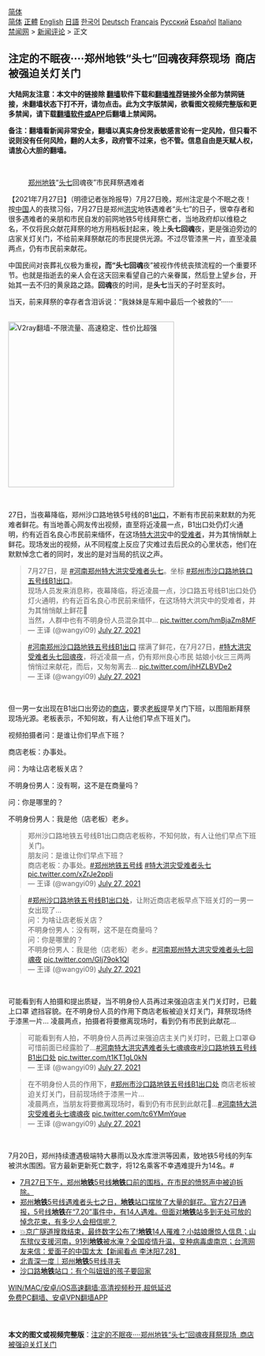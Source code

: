  <!-- 面包屑导航 --> <div class="breadcrumb"><!-- GTranslate: https://gtranslate.io/ -->  <div class="switcher notranslate">  <div class="selected">  <a href="#" onclick="return false;"> 简体</a>  </div>  <div class="option">  <a href="https://www.bannedbook.org" onclick="doGTranslate('zh-CN|zh-CN');jQuery('div.switcher div.selected a').html(jQuery(this).html());return false;" title="简体中文" class="nturl selected"> 简体</a>  <a href="https://www.bannedbook.org/zh-tw/" onclick="doGTranslate('zh-CN|zh-TW');jQuery('div.switcher div.selected a').html(jQuery(this).html());return false;" title="繁體中文" class="nturl"> 正體</a>  <a href="https://www.bannedbook.org/en/" onclick="doGTranslate('zh-CN|en');jQuery('div.switcher div.selected a').html(jQuery(this).html());return false;" title="English" class="nturl"> English</a>  <a href="https://www.bannedbook.org/ja/" onclick="doGTranslate('zh-CN|ja');jQuery('div.switcher div.selected a').html(jQuery(this).html());return false;" title="日本語" class="nturl"> 日語</a>  <a href="https://www.bannedbook.org/ko/" onclick="doGTranslate('zh-CN|ko');jQuery('div.switcher div.selected a').html(jQuery(this).html());return false;" title="한국어" class="nturl"> 한국어</a>  <a href="https://www.bannedbook.org/de/" onclick="doGTranslate('zh-CN|de');jQuery('div.switcher div.selected a').html(jQuery(this).html());return false;" title="Deutsch" class="nturl"> Deutsch</a>  <a href="https://www.bannedbook.org/fr/" onclick="doGTranslate('zh-CN|fr');jQuery('div.switcher div.selected a').html(jQuery(this).html());return false;" title="Français" class="nturl"> Français</a>  <a href="https://www.bannedbook.org/ru/" onclick="doGTranslate('zh-CN|ru');jQuery('div.switcher div.selected a').html(jQuery(this).html());return false;" title="Русский" class="nturl"> Русский</a>  <a href="https://www.bannedbook.org/es/" onclick="doGTranslate('zh-CN|es');jQuery('div.switcher div.selected a').html(jQuery(this).html());return false;" title="Español" class="nturl"> Español</a>  <a href="https://www.bannedbook.org/it/" onclick="doGTranslate('zh-CN|it');jQuery('div.switcher div.selected a').html(jQuery(this).html());return false;" title="Italiano" class="nturl"> Italiano</a>  </div>  </div>      <div class='breadcrumb-sub'><!-- Breadcrumb NavXT 6.3.0 --> <a href="https://www.bannedbook.org/" class="home">禁闻网</a> &gt; <a href="https://www.bannedbook.org/bnews/comments/" class="category">新闻评论</a> &gt; 正文</div></div><h2>注定的不眠夜····郑州地铁“头七”回魂夜拜祭现场  商店被强迫关灯关门</h2> <p class="notice"><b>大陆网友注意：本文中的链接除 <a href="https://github.com/bannedbook/fanqiang" >翻墙</a>软件下载和<a href="https://github.com/killgcd/justmysocks/blob/master/README.md">翻墙推荐</a>链接外全部为禁网链接，未翻墙状态下打不开，请勿点击。此为文字版禁闻，欲看图文视频完整版和更多禁闻，请下载<a href="https://github.com/bannedbook/fanqiang">翻墙软件或APP</a>后翻墙上禁闻网。</p><p>备注：翻墙看新闻非常安全，翻墙以真实身份发表敏感言论有一定风险，但只看不说则没有任何风险，翻的人太多，政府管不过来，也不管。信息自由是天赋人权，请放心大胆的翻墙。</b></p>  <div class="entry"> <br /> <figure><a href="https://i2.wp.com/upload-images-bucket-v64rleca837do.s3.eu-west-1.amazonaws.com/wp-content/uploads/2021/07/28042916/Screen-Shot-2021-07-28-at-2.33.57-pm.png?fit=622%2C708&#038;ssl=1" data-caption="郑州地铁“头七回魂夜”市民拜祭遇难者"></a><figcaption class="wp-caption-text"><a href="https://www.bannedbook.org/bnews/tag/%e9%83%91%e5%b7%9e/" class="st_tag internal_tag" rel="tag" title="标签 郑州 下的日志">郑州</a><a href="https://www.bannedbook.org/bnews/tag/%e5%9c%b0%e9%93%81/" class="st_tag internal_tag" rel="tag" title="标签 地铁 下的日志">地铁</a>“<a href="https://www.bannedbook.org/bnews/tag/%E5%A4%B4%E4%B8%83/" class="st_tag internal_tag" rel="tag" title="标签 头七 下的日志">头七</a>回魂夜”市民拜祭遇难者</figcaption></figure> <p>【2021年7月27日】（明德记者张玲报导）7月27日晚，郑州注定是个不眠之夜！按<span class='wp_keywordlink_affiliate'><a href="https://www.bannedbook.org/" title="中国" target="_blank">中国</a></span>人的丧殡习俗，7月27日是郑州<a href="https://www.bannedbook.org/bnews/tag/%e6%b4%aa%e7%81%be/" class="st_tag internal_tag" rel="tag" title="标签 洪灾 下的日志">洪灾</a>地铁遇难者“头七”的日子，很幸存者和很多遇难者的亲朋和市民自发的前网地铁5号线拜祭亡者，当地政府却以维稳之名，不仅将民众献花拜祭的地方用档板封起来，晚上<b>头七回魂</b>夜，更是强迫旁边的店家关灯关门，不给前来拜祭献花的市民提供光源。不过尽管漆黑一片，直至凌晨两点，仍有市民前来献花。</p> <p>中国民间对丧葬礼仪极为重视<b>，而“头七回魂</b>夜”被视作传统丧殡流程的一个重要环节。也就是指逝去的亲人会在这天回来看望自己的六亲眷属，然后登上望乡台，开始其一去不归的黄泉路之路。<b>回魂</b>夜的时间，是<b>头七</b>当天的子时至亥时。</p> <p>当天，前来拜祭的幸存者含泪诉说：“我妹妹是车厢中最后一个被救的”······</p> <p></p> <p><br/><a href="https://github.com/bannedbook/fanqiang/wiki/V2ray%E6%9C%BA%E5%9C%BA"><img src="https://raw.githubusercontent.com/bannedbook/fanqiang/master/v2ss/images/v2free.jpg" width="336" alt="V2ray翻墙-不限流量、高速稳定、性价比超强"></a><br/></p>  <p>&nbsp;</p> <p>27日，当夜幕降临，郑州沙口路地铁5号线的B1<a href="https://www.bannedbook.org/bnews/tag/%E5%87%BA%E5%8F%A3/" class="st_tag internal_tag" rel="tag" title="标签 出口 下的日志">出口</a>，不断有市民前来默默的为死难者鲜花。有当地善心网友传出视频，直至将近凌晨一点，B1出口处仍灯火通明，约有近百名良心市民前来缅怀，在这场<a href="https://www.bannedbook.org/bnews/tag/%E7%89%B9%E5%A4%A7%E6%B4%AA%E7%81%BE/" class="st_tag internal_tag" rel="tag" title="标签 特大洪灾 下的日志">特大洪灾</a>中的<a href="https://www.bannedbook.org/bnews/tag/%E5%8F%97%E9%9A%BE%E8%80%85/" class="st_tag internal_tag" rel="tag" title="标签 受难者 下的日志">受难者</a>，并为其悄悄献上鲜花。现场发出的视频，从不同程度上反应了灾难过去后民众的心里状态，他们在默默悼念亡者的同时，发出的是对当局的抗议之声。</p> <blockquote class="twitter-tweet" data-width="550" data-dnt="true"> 7月27日，是 <a href="https://twitter.com/hashtag/%E6%B2%B3%E5%8D%97%E9%83%91%E5%B7%9E%E7%89%B9%E5%A4%A7%E6%B4%AA%E7%81%BE%E5%8F%97%E9%9A%BE%E8%80%85%E5%A4%B4%E4%B8%83?src=hash&amp;ref_src=twsrc%5Etfw">#河南郑州特大洪灾受难者头七</a>。坐标 <a href="https://twitter.com/hashtag/%E9%83%91%E5%B7%9E%E5%B8%82%E6%B2%99%E5%8F%A3%E8%B7%AF%E5%9C%B0%E9%93%81%E5%8F%A3%E4%BA%94%E5%8F%B7%E7%BA%BFB1%E5%87%BA%E5%8F%A3?src=hash&amp;ref_src=twsrc%5Etfw">#郑州市沙口路地铁口五号线B1出口</a>。<br />现场人员发来消息称，夜幕降临，将近凌晨一点，沙口路五号线B1出口处仍灯火通明，约有近百名良心市民前来缅怀，在这场特大洪灾中的受难者，并为其悄悄献上鲜花💐<br />当然，人群中也有不明身份人员混杂其中… <a href="https://t.co/hmBjaZm8MF">pic.twitter.com/hmBjaZm8MF</a><br/> &mdash; 王译 (@wangyi09) <a href="https://twitter.com/wangyi09/status/1420081324539383815?ref_src=twsrc%5Etfw">July 27, 2021</a><br/> </blockquote> <blockquote class="twitter-tweet" data-width="550" data-dnt="true"> <a href="https://twitter.com/hashtag/%E6%B2%B3%E5%8D%97%E9%83%91%E5%B7%9E%E6%B2%99%E5%8F%A3%E8%B7%AF%E5%9C%B0%E9%93%81%E4%BA%94%E5%8F%B7%E7%BA%BFB1%E5%87%BA%E5%8F%A3?src=hash&amp;ref_src=twsrc%5Etfw">#河南郑州沙口路地铁五号线B1出口</a> 摆满了鲜花，在7月27日，<a href="https://twitter.com/hashtag/%E7%89%B9%E5%A4%A7%E6%B4%AA%E7%81%BE%E5%8F%97%E9%9A%BE%E8%80%85%E5%A4%B4%E4%B8%83%E5%9B%9E%E9%AD%82%E5%A4%9C?src=hash&amp;ref_src=twsrc%5Etfw">#特大洪灾受难者头七回魂夜</a>，将近凌晨一点，仍有郑州良心市民 姑娘小伙三三两两悄悄过来献花，而后，又匆匆离去… <a href="https://t.co/ihHZLBVDe2">pic.twitter.com/ihHZLBVDe2</a><br/> &mdash; 王译 (@wangyi09) <a href="https://twitter.com/wangyi09/status/1420083329790091267?ref_src=twsrc%5Etfw">July 27, 2021</a><br/> </blockquote> <p>&nbsp;</p> <p>但一男一女出现在B1出口出旁边的<a href="https://www.bannedbook.org/bnews/tag/%E5%95%86%E5%BA%97/" class="st_tag internal_tag" rel="tag" title="标签 商店 下的日志">商店</a>，要求<a href="https://www.bannedbook.org/bnews/tag/%e8%80%81%e6%9d%bf/" class="st_tag internal_tag" rel="tag" title="标签 老板 下的日志">老板</a>提早关门下班，以图阻断拜祭现场光源。老板表示，不知何故，有人让他们早点下班关门。</p> <p>视频拍摄者问：是谁让你们早点下班？</p>  <p>商店老板：办事处。</p> <p>问：为啥让店老板关店？</p> <p>不明身份男人：没有啊，这不是在商量吗？</p> <p>问：你是哪里的？</p> <p>不明身份男人：我是他（店老板）老乡。</p>  <blockquote class="twitter-tweet" data-width="550" data-dnt="true"> 郑州沙口路地铁五号线B1出口商店老板称，不知何故，有人让他们早点下班关门。<br />朋友问：是谁让你们早点下班？<br />商店老板：办事处。<a href="https://twitter.com/hashtag/%E9%83%91%E5%B7%9E%E5%9C%B0%E9%93%81%E4%BA%94%E5%8F%B7%E7%BA%BF?src=hash&amp;ref_src=twsrc%5Etfw">#郑州地铁五号线</a> <a href="https://twitter.com/hashtag/%E7%89%B9%E5%A4%A7%E6%B4%AA%E7%81%BE%E5%8F%97%E9%9A%BE%E8%80%85%E5%A4%B4%E4%B8%83?src=hash&amp;ref_src=twsrc%5Etfw">#特大洪灾受难者头七</a> <a href="https://t.co/xZrJe2ppli">pic.twitter.com/xZrJe2ppli</a><br/> &mdash; 王译 (@wangyi09) <a href="https://twitter.com/wangyi09/status/1420085102315462657?ref_src=twsrc%5Etfw">July 27, 2021</a><br/> </blockquote> <blockquote class="twitter-tweet" data-width="550" data-dnt="true"> <a href="https://twitter.com/hashtag/%E9%83%91%E5%B7%9E%E6%B2%99%E5%8F%A3%E8%B7%AF%E5%9C%B0%E9%93%81%E4%BA%94%E5%8F%B7%E7%BA%BFB1%E5%87%BA%E5%8F%A3%E5%A4%84?src=hash&amp;ref_src=twsrc%5Etfw">#郑州沙口路地铁五号线B1出口处</a>，让附近商店老板早点下班关灯的一男一女出现了…<br />问：为啥让店老板关店？<br />不明身份男人：没有啊，这不是在商量吗？<br />问：你是哪里的？<br />不明身份男人：我是他（店老板）老乡。<a href="https://twitter.com/hashtag/%E6%B2%B3%E5%8D%97%E9%83%91%E5%B7%9E%E7%89%B9%E5%A4%A7%E6%B4%AA%E7%81%BE%E5%8F%97%E9%9A%BE%E8%80%85%E5%A4%B4%E4%B8%83%E5%9B%9E%E9%AD%82%E5%A4%9C?src=hash&amp;ref_src=twsrc%5Etfw">#河南郑州特大洪灾受难者头七回魂夜</a> <a href="https://t.co/GIj79ok1Ql">pic.twitter.com/GIj79ok1Ql</a><br/> &mdash; 王译 (@wangyi09) <a href="https://twitter.com/wangyi09/status/1420091821829459969?ref_src=twsrc%5Etfw">July 27, 2021</a><br/> </blockquote> <p>&nbsp;</p> <p>可能看到有人拍摄和提出质疑，当不明身份人员再过来强迫店主关门关灯时，已戴上口罩 遮挡容貌。在不明身份人员的作用下商店老板被迫关灯关门，拜祭现场终于漆黑一片… 凌晨两点，拍摄者将要撤离现场时，看到仍有市民到此献花…</p> <blockquote class="twitter-tweet" data-width="550" data-dnt="true"> 可能看到有人拍，不明身份人员再过来强迫店主关门关灯时，已戴上口罩😷<br />可惜前面已经露脸了…<a href="https://twitter.com/hashtag/%E6%B2%B3%E5%8D%97%E7%89%B9%E5%A4%A7%E6%B4%AA%E7%81%BE%E9%81%87%E9%9A%BE%E8%80%85%E5%A4%B4%E4%B8%83%E9%AD%82%E9%AD%82%E5%A4%9C?src=hash&amp;ref_src=twsrc%5Etfw">#河南特大洪灾遇难者头七魂魂夜</a><a href="https://twitter.com/hashtag/%E6%B2%99%E5%8F%A3%E8%B7%AF%E5%9C%B0%E9%93%81%E4%BA%94%E5%8F%B7%E7%BA%BFB1%E5%87%BA%E5%8F%A3%E5%A4%84?src=hash&amp;ref_src=twsrc%5Etfw">#沙口路地铁五号线B1出口处</a> <a href="https://t.co/t1KT1gL0kN">pic.twitter.com/t1KT1gL0kN</a><br/> &mdash; 王译 (@wangyi09) <a href="https://twitter.com/wangyi09/status/1420091999521099779?ref_src=twsrc%5Etfw">July 27, 2021</a><br/> </blockquote> <blockquote class="twitter-tweet" data-width="550" data-dnt="true"> 在不明身份人员的作用下，<a href="https://twitter.com/hashtag/%E9%83%91%E5%B7%9E%E5%B8%82%E6%B2%99%E5%8F%A3%E8%B7%AF%E5%9C%B0%E9%93%81%E4%BA%94%E5%8F%B7%E7%BA%BFB1%E5%87%BA%E5%8F%A3%E5%A4%84?src=hash&amp;ref_src=twsrc%5Etfw">#郑州市沙口路地铁五号线B1出口处</a> 商店老板被迫关灯关门，目前现场终于漆黑一片…<br />凌晨两点，当朋友将要撤离现场时，看到仍有市民到此献花💐…<a href="https://twitter.com/hashtag/%E6%B2%B3%E5%8D%97%E7%89%B9%E5%A4%A7%E6%B4%AA%E7%81%BE%E5%8F%97%E9%9A%BE%E8%80%85%E5%A4%B4%E4%B8%83%E9%AD%82%E9%AD%82%E5%A4%9C?src=hash&amp;ref_src=twsrc%5Etfw">#河南特大洪灾受难者头七魂魂夜</a> <a href="https://t.co/tc6YMmYque">pic.twitter.com/tc6YMmYque</a><br/> &mdash; 王译 (@wangyi09) <a href="https://twitter.com/wangyi09/status/1420094813852954625?ref_src=twsrc%5Etfw">July 27, 2021</a><br/> </blockquote> <p>&nbsp;</p> <p>7月20日，郑州持续遭遇极端特大暴雨以及水库泄洪等因素，致地铁5号线的列车被洪水围困。官方最新更新死亡数字，将12名乘客不幸遇难提升为14名。#</p> <ul class='op-related-articles' title='相关阅读'> <li><a href='https://www.bannedbook.org/bnews/bannedvideo/20210728/1595652.html' target='_blank'>7月27日下午，郑州<b>地铁</b>5号线<b>地铁</b>口前的围档，在市民的愤怒声中被迫拆除。</a></li> <li><a href='https://www.bannedbook.org/bnews/bannedvideo/20210728/1595619.html' target='_blank'>郑州<b>地铁</b>5号线遇难者头七之日，<b>地铁</b>站口摆放了大量的鲜花。官方27日通报，5号线<b>地铁</b>在“7.20”事件中，有14人遇难。但面对<b>地铁</b>站多到无处可放的悼念花束，有多少人会相信呢？</a></li> <li><a href='https://www.bannedbook.org/bnews/bannedvideo/20210728/1595576.html' target='_blank'>💥京广隧道搜救结束，最终数字公布了!<b>地铁</b>14人罹难？小姑娘爆惊人信息；山东殡仪支援河南，91列<b>地铁</b>被水淹？全国疫情升温，变种病毒虐南京；台湾网友来信：爱面子的中国太太【新闻看点 李沐阳7.28】</a></li> <li><a href='https://www.bannedbook.org/bnews/baitai/20210728/1595547.html' target='_blank'>北青深一度｜郑州<b>地铁</b>5号线寻夫</a></li> <li><a href='https://www.bannedbook.org/bnews/comments/20210728/1595534.html' target='_blank'>沙口路<b>地铁</b>站口：有个叫妞妞的孩子要回家</a></li> </ul> <p class="texttj"> <a href="https://github.com/bannedbook/fanqiang/wiki/V2ray%E6%9C%BA%E5%9C%BA" target="_blank">WIN/MAC/安卓/iOS高速翻墙:高清视频秒开,超低延迟</a><br/> <a href="https://github.com/bannedbook/fanqiang/wiki/%E7%A6%81%E9%97%BB%E7%BD%91%E5%AE%89%E5%8D%93%E7%BF%BB%E5%A2%99%E6%96%B0%E9%97%BBAPP" target="_blank">免费PC翻墙、安卓VPN翻墙APP</a></p> <p>&nbsp;</p><a name='sharetosocial'></a>  <div style="margin-bottom:5px;padding-bottom:5px;clear:both"> <div id="archive-pix-1" class="banner-ads"> <!-- AuctionX Display platform tag START --> <div id="26318x728x90x621x_ADSLOT2" clicktrack="%%CLICK_URL_ESC%%"></div> <!-- AuctionX Display platform tag END --> </div> <div id="archive-pix-2" class="banner-ads"> <!-- AuctionX Display platform tag START --> <div id="26315x300x250x621x_ADSLOT2" clicktrack="%%CLICK_URL_ESC%%"></div> <!-- AuctionX Display platform tag END --> </div> </div>  <div id="archive-pix-1" class="banner-ads"> <!-- AuctionX Display platform tag START --> <div id="26318x728x90x621x_ADSLOT3" clicktrack="%%CLICK_URL_ESC%%"></div> <!-- AuctionX Display platform tag END --> </div> <div><b>本文的图文或视频完整版</b>：<a href='https://www.bannedbook.org/bnews/comments/20210728/1595670.html'>注定的不眠夜····郑州地铁“头七”回魂夜拜祭现场  商店被强迫关灯关门</a></div>  </div><!--END ENTRY--> 